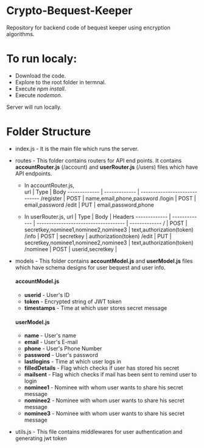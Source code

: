# Crypto-Bequest-Keeper
Repository for backend code of bequest keeper using encryption algorithms.

# To run localy:

   * Download the code.
   * Explore to the root folder in termnal.
   * Execute *npm install*.
   * Execute *nodemon*.

Server will run locally.

# Folder Structure

   * index.js - It is the main file which runs the server.
   * routes - This folder contains routers for API end points. It contains <b>accountRouter.js</b> (/account) and <b>userRouter.js</b> (/users) files which have API endpoints.

        * In accountRouter.js,     
                url       |   Type        |                       Body
            ------------- | ------------- | -----------------------------
             /register    | POST          | name,email,phone,password
             /login       | POST          | email,password
             /edit        | PUT           | email,password,phone
             
        * In userRouter.js,
                url       |   Type        |                       Body           |   Headers
            ------------- | ------------- | ------------------------------------ | -------------
             /            | POST          | secretkey,nominee1,nominee2,nominee3 | text,authorization(token)
             /info        | POST          | secretkey                            | authorization(token)
             /edit        | PUT           | secretkey,nominee1,nominee2,nominee3 | text,authorization(token)
             /nominee     | POST          | userid,secretkey                     |
             
   * models - This folder contains <b>accountModel.js</b> and <b>userModel.js</b> files which have schema designs for user bequest and user info.
        
        #### accountModel.js
        * <b>userid</b> - User's ID 
        * <b>token</b> - Encrypted string of JWT token
        * <b>timestamps</b> - Time at which user stores secret message

        #### userModel.js
        * <b>name</b> - User's name 
        * <b>email</b> - User's E-mail
        * <b>phone</b> - User's Phone Number 
        * <b>password</b> - User's password
        * <b>lastlogins</b> - Time at which user logs in
        * <b>filledDetails</b> - Flag which checks if user has stored his secret 
        * <b>mailsent</b> - Flag which checks if mail has been sent to remind user to login
        * <b>nominee1</b> - Nominee with whom user wants to share his secret message 
        * <b>nominee2</b> - Nominee with whom user wants to share his secret message
        * <b>nominee3</b> - Nominee with whom user wants to share his secret message
   * utils.js - This file contains middlewares for user authentication and generating jwt token

